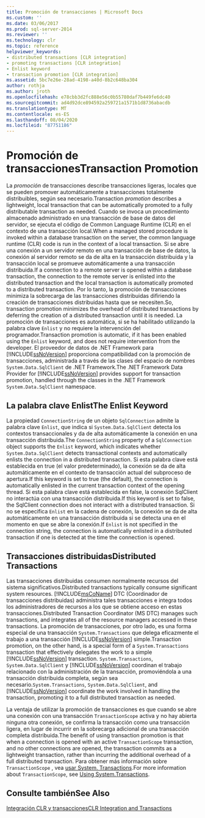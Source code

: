 ```yaml
---
title: Promoción de transacciones | Microsoft Docs
ms.custom: ''
ms.date: 03/06/2017
ms.prod: sql-server-2014
ms.reviewer: ''
ms.technology: clr
ms.topic: reference
helpviewer_keywords:
- distributed transactions [CLR integration]
- promoting transactions [CLR integration]
- Enlist keyword
- transaction promotion [CLR integration]
ms.assetid: 5bc7e26e-28ad-4198-a40d-8b2c648ba304
author: rothja
ms.author: jroth
ms.openlocfilehash: e78cbb3d2fc888e56c0b55780daf7b449fe6dc40
ms.sourcegitcommit: ad4d92dce894592a259721a1571b1d8736abacdb
ms.translationtype: MT
ms.contentlocale: es-ES
ms.lasthandoff: 08/04/2020
ms.locfileid: "87751186"
---
```

# <a name="transaction-promotion"></a><span data-ttu-id="9a57e-102">Promoción de transacciones</span><span class="sxs-lookup"><span data-stu-id="9a57e-102">Transaction Promotion</span></span>
  <span data-ttu-id="9a57e-103">La *promoción* de transacciones describe transacciones ligeras, locales que se pueden promover automáticamente a transacciones totalmente distribuibles, según sea necesario.</span><span class="sxs-lookup"><span data-stu-id="9a57e-103">Transaction *promotion* describes a lightweight, local transaction that can be automatically promoted to a fully distributable transaction as needed.</span></span> <span data-ttu-id="9a57e-104">Cuando se invoca un procedimiento almacenado administrado en una transacción de base de datos del servidor, se ejecuta el código de Common Language Runtime (CLR) en el contexto de una transacción local.</span><span class="sxs-lookup"><span data-stu-id="9a57e-104">When a managed stored procedure is invoked within a database transaction on the server, the common language runtime (CLR) code is run in the context of a local transaction.</span></span>  <span data-ttu-id="9a57e-105">Si se abre una conexión a un servidor remoto en una transacción de base de datos, la conexión al servidor remoto se da de alta en la transacción distribuida y la transacción local se promueve automáticamente a una transacción distribuida.</span><span class="sxs-lookup"><span data-stu-id="9a57e-105">If a connection to a remote server is opened within a database transaction, the connection to the remote server is enlisted into the distributed transaction and the local transaction is automatically promoted to a distributed transaction.</span></span> <span data-ttu-id="9a57e-106">Por lo tanto, la promoción de transacciones minimiza la sobrecarga de las transacciones distribuidas difiriendo la creación de transacciones distribuidas hasta que se necesiten.</span><span class="sxs-lookup"><span data-stu-id="9a57e-106">So, transaction promotion minimizes the overhead of distributed transactions by deferring the creation of a distributed transaction until it is needed.</span></span> <span data-ttu-id="9a57e-107">La promoción de transacciones es automática, si se ha habilitado utilizando la palabra clave `Enlist` y no requiere la intervención del programador.</span><span class="sxs-lookup"><span data-stu-id="9a57e-107">Transaction promotion is automatic, if it has been enabled using the `Enlist` keyword, and does not require intervention from the developer.</span></span> <span data-ttu-id="9a57e-108">El proveedor de datos de .NET Framework para [!INCLUDE[ssNoVersion](../../includes/ssnoversion-md.md)] proporciona compatibilidad con la promoción de transacciones, administrada a través de las clases del espacio de nombres `System.Data.SqlClient` de .NET Framework.</span><span class="sxs-lookup"><span data-stu-id="9a57e-108">The .NET Framework Data Provider for [!INCLUDE[ssNoVersion](../../includes/ssnoversion-md.md)] provides support for transaction promotion, handled through the classes in the .NET Framework `System.Data.SqlClient` namespace.</span></span>  
  
## <a name="the-enlist-keyword"></a><span data-ttu-id="9a57e-109">La palabra clave Enlist</span><span class="sxs-lookup"><span data-stu-id="9a57e-109">The Enlist Keyword</span></span>  
 <span data-ttu-id="9a57e-110">La propiedad `ConnectionString` de un objeto `SqlConnection` admite la palabra clave `Enlist`, que indica si `System.Data.SqlClient` detecta los contextos transaccionales y da de alta automáticamente la conexión en una transacción distribuida.</span><span class="sxs-lookup"><span data-stu-id="9a57e-110">The `ConnectionString` property of a `SqlConnection` object supports the `Enlist` keyword, which indicates whether `System.Data.SqlClient` detects transactional contexts and automatically enlists the connection in a distributed transaction.</span></span> <span data-ttu-id="9a57e-111">Si esta palabra clave está establecida en true (el valor predeterminado), la conexión se da de alta automáticamente en el contexto de transacción actual del subproceso de apertura.</span><span class="sxs-lookup"><span data-stu-id="9a57e-111">If this keyword is set to true (the default), the connection is automatically enlisted in the current transaction context of the opening thread.</span></span> <span data-ttu-id="9a57e-112">Si esta palabra clave está establecida en false, la conexión SqlClient no interactúa con una transacción distribuida.</span><span class="sxs-lookup"><span data-stu-id="9a57e-112">If this keyword is set to false, the SqlClient connection does not interact with a distributed transaction.</span></span> <span data-ttu-id="9a57e-113">Si no se especifica `Enlist` en la cadena de conexión, la conexión se da de alta automáticamente en una transacción distribuida si se detecta una en el momento en que se abre la conexión.</span><span class="sxs-lookup"><span data-stu-id="9a57e-113">If `Enlist` is not specified in the connection string, the connection is automatically enlisted in a distributed transaction if one is detected at the time the connection is opened.</span></span>  
  
## <a name="distributed-transactions"></a><span data-ttu-id="9a57e-114">Transacciones distribuidas</span><span class="sxs-lookup"><span data-stu-id="9a57e-114">Distributed Transactions</span></span>  
 <span data-ttu-id="9a57e-115">Las transacciones distribuidas consumen normalmente recursos del sistema significativos.</span><span class="sxs-lookup"><span data-stu-id="9a57e-115">Distributed transactions typically consume significant system resources.</span></span> [!INCLUDE[msCoName](../../includes/msconame-md.md)] <span data-ttu-id="9a57e-116">DTC (Coordinador de transacciones distribuidas) administra tales transacciones e integra todos los administradores de recursos a los que se obtiene acceso en estas transacciones.</span><span class="sxs-lookup"><span data-stu-id="9a57e-116">Distributed Transaction Coordinator (MS DTC) manages such transactions, and integrates all of the resource managers accessed in these transactions.</span></span> <span data-ttu-id="9a57e-117">La promoción de transacciones, por otro lado, es una forma especial de una transacción `System.Transactions` que delega eficazmente el trabajo a una transacción [!INCLUDE[ssNoVersion](../../includes/ssnoversion-md.md)] simple.</span><span class="sxs-lookup"><span data-stu-id="9a57e-117">Transaction promotion, on the other hand, is a special form of a `System.Transactions` transaction that effectively delegates the work to a simple [!INCLUDE[ssNoVersion](../../includes/ssnoversion-md.md)] transaction.</span></span> <span data-ttu-id="9a57e-118">`System.Transactions`, `System.Data.SqlClient` y [!INCLUDE[ssNoVersion](../../includes/ssnoversion-md.md)] coordinan el trabajo relacionado con la administración de la transacción, promoviéndola a una transacción distribuida completa, según sea necesario.</span><span class="sxs-lookup"><span data-stu-id="9a57e-118">`System.Transactions`, `System.Data.SqlClient`, and [!INCLUDE[ssNoVersion](../../includes/ssnoversion-md.md)] coordinate the work involved in handling the transaction, promoting it to a full distributed transaction as needed.</span></span>  
  
 <span data-ttu-id="9a57e-119">La ventaja de utilizar la promoción de transacciones es que cuando se abre una conexión con una transacción `TransactionScope` activa y no hay abierta ninguna otra conexión, se confirma la transacción como una transacción ligera, en lugar de incurrir en la sobrecarga adicional de una transacción completa distribuida.</span><span class="sxs-lookup"><span data-stu-id="9a57e-119">The benefit of using transaction promotion is that when a connection is opened with an active `TransactionScope` transaction, and no other connections are opened, the transaction commits as a lightweight transaction, rather than incurring the additional overhead of a full distributed transaction.</span></span> <span data-ttu-id="9a57e-120">Para obtener más información sobre `TransactionScope` , vea [usar System. Transactions](../native-client-ole-db-transactions/transactions.md).</span><span class="sxs-lookup"><span data-stu-id="9a57e-120">For more information about `TransactionScope`, see [Using System.Transactions](../native-client-ole-db-transactions/transactions.md).</span></span>  
  
## <a name="see-also"></a><span data-ttu-id="9a57e-121">Consulte también</span><span class="sxs-lookup"><span data-stu-id="9a57e-121">See Also</span></span>  
 [<span data-ttu-id="9a57e-122">Integración CLR y transacciones</span><span class="sxs-lookup"><span data-stu-id="9a57e-122">CLR Integration and Transactions</span></span>](clr-integration-and-transactions.md)  
  
  
